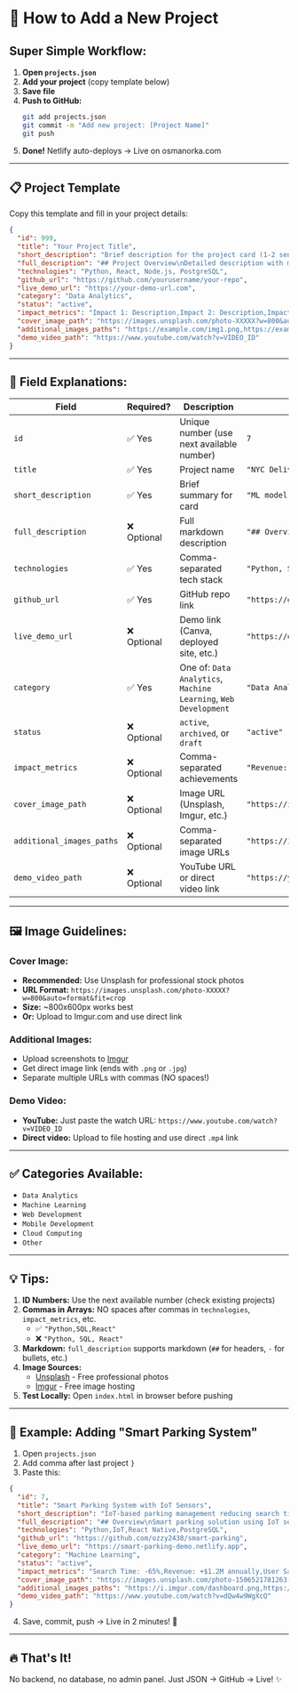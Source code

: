 # 📝 How to Add a New Project

## Super Simple Workflow:

1. **Open `projects.json`**
2. **Add your project** (copy template below)
3. **Save file**
4. **Push to GitHub:**
   ```bash
   git add projects.json
   git commit -m "Add new project: [Project Name]"
   git push
   ```
5. **Done!** Netlify auto-deploys → Live on osmanorka.com

---

## 📋 Project Template

Copy this template and fill in your project details:

```json
{
  "id": 999,
  "title": "Your Project Title",
  "short_description": "Brief description for the project card (1-2 sentences, max 200 chars)",
  "full_description": "## Project Overview\nDetailed description with markdown formatting.\n\n### Key Features\n- Feature 1\n- Feature 2",
  "technologies": "Python, React, Node.js, PostgreSQL",
  "github_url": "https://github.com/yourusername/your-repo",
  "live_demo_url": "https://your-demo-url.com",
  "category": "Data Analytics",
  "status": "active",
  "impact_metrics": "Impact 1: Description,Impact 2: Description,Impact 3: Description",
  "cover_image_path": "https://images.unsplash.com/photo-XXXXX?w=800&auto=format&fit=crop",
  "additional_images_paths": "https://example.com/img1.png,https://example.com/img2.png",
  "demo_video_path": "https://www.youtube.com/watch?v=VIDEO_ID"
}
```

---

## 🎨 Field Explanations:

| Field | Required? | Description | Example |
|-------|-----------|-------------|---------|
| `id` | ✅ Yes | Unique number (use next available number) | `7` |
| `title` | ✅ Yes | Project name | `"NYC Delivery Analytics"` |
| `short_description` | ✅ Yes | Brief summary for card | `"ML model reducing delivery delays by 40%"` |
| `full_description` | ❌ Optional | Full markdown description | `"## Overview\nThis project..."` |
| `technologies` | ✅ Yes | Comma-separated tech stack | `"Python, SQL, React"` |
| `github_url` | ✅ Yes | GitHub repo link | `"https://github.com/..."` |
| `live_demo_url` | ❌ Optional | Demo link (Canva, deployed site, etc.) | `"https://demo.com"` |
| `category` | ✅ Yes | One of: `Data Analytics`, `Machine Learning`, `Web Development` | `"Data Analytics"` |
| `status` | ❌ Optional | `active`, `archived`, or `draft` | `"active"` |
| `impact_metrics` | ❌ Optional | Comma-separated achievements | `"Revenue: +$2M,Users: 10K+"` |
| `cover_image_path` | ❌ Optional | Image URL (Unsplash, Imgur, etc.) | `"https://images.unsplash.com/..."` |
| `additional_images_paths` | ❌ Optional | Comma-separated image URLs | `"https://i.imgur.com/1.png,https://i.imgur.com/2.png"` |
| `demo_video_path` | ❌ Optional | YouTube URL or direct video link | `"https://youtube.com/watch?v=xyz"` |

---

## 🖼️ Image Guidelines:

### Cover Image:
- **Recommended:** Use Unsplash for professional stock photos
- **URL Format:** `https://images.unsplash.com/photo-XXXXX?w=800&auto=format&fit=crop`
- **Size:** ~800x600px works best
- **Or:** Upload to Imgur.com and use direct link

### Additional Images:
- Upload screenshots to [Imgur](https://imgur.com)
- Get direct image link (ends with `.png` or `.jpg`)
- Separate multiple URLs with commas (NO spaces!)

### Demo Video:
- **YouTube:** Just paste the watch URL: `https://www.youtube.com/watch?v=VIDEO_ID`
- **Direct video:** Upload to file hosting and use direct `.mp4` link

---

## ✅ Categories Available:

- `Data Analytics`
- `Machine Learning`
- `Web Development`
- `Mobile Development`
- `Cloud Computing`
- `Other`

---

## 💡 Tips:

1. **ID Numbers:** Use the next available number (check existing projects)
2. **Commas in Arrays:** NO spaces after commas in `technologies`, `impact_metrics`, etc.
   - ✅ `"Python,SQL,React"`
   - ❌ `"Python, SQL, React"`
3. **Markdown:** `full_description` supports markdown (`##` for headers, `-` for bullets, etc.)
4. **Image Sources:**
   - [Unsplash](https://unsplash.com) - Free professional photos
   - [Imgur](https://imgur.com) - Free image hosting
5. **Test Locally:** Open `index.html` in browser before pushing

---

## 🚀 Example: Adding "Smart Parking System"

1. Open `projects.json`
2. Add comma after last project `}`
3. Paste this:

```json
{
  "id": 7,
  "title": "Smart Parking System with IoT Sensors",
  "short_description": "IoT-based parking management reducing search time by 65% using real-time occupancy tracking",
  "full_description": "## Overview\nSmart parking solution using IoT sensors and ML to predict parking availability.\n\n## Key Features\n- Real-time occupancy tracking\n- Mobile app integration\n- Predictive analytics",
  "technologies": "Python,IoT,React Native,PostgreSQL",
  "github_url": "https://github.com/ozzy2438/smart-parking",
  "live_demo_url": "https://smart-parking-demo.netlify.app",
  "category": "Machine Learning",
  "status": "active",
  "impact_metrics": "Search Time: -65%,Revenue: +$1.2M annually,User Satisfaction: 94%",
  "cover_image_path": "https://images.unsplash.com/photo-1506521781263-d8422e82f27a?w=800&auto=format&fit=crop",
  "additional_images_paths": "https://i.imgur.com/dashboard.png,https://i.imgur.com/mobile.png",
  "demo_video_path": "https://www.youtube.com/watch?v=dQw4w9WgXcQ"
}
```

4. Save, commit, push → Live in 2 minutes! 🎉

---

## 🔥 That's It!

No backend, no database, no admin panel. Just JSON → GitHub → Live! ✨
